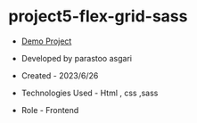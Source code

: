 # project5-flex-grid-sass

- [Demo Project](https://parastoo-asgari.github.io/project5-flex-grid-sass/)

- Developed by parastoo asgari

- Created - 2023/6/26

- Technologies Used - Html , css ,sass

- Role - Frontend

